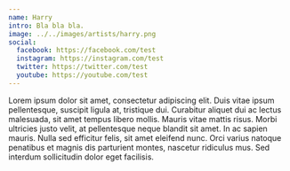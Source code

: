 ```yaml
---
name: Harry
intro: Bla bla bla.
image: ../../images/artists/harry.png
social:
  facebook: https://facebook.com/test
  instagram: https://instagram.com/test
  twitter: https://twitter.com/test
  youtube: https://youtube.com/test
---
```


Lorem ipsum dolor sit amet, consectetur adipiscing elit. Duis vitae ipsum pellentesque, suscipit
ligula at, tristique dui. Curabitur aliquet dui ac lectus malesuada, sit amet tempus libero mollis.
Mauris vitae mattis risus. Morbi ultricies justo velit, at pellentesque neque blandit sit amet. In
ac sapien mauris. Nulla sed efficitur felis, sit amet eleifend nunc. Orci varius natoque penatibus
et magnis dis parturient montes, nascetur ridiculus mus. Sed interdum sollicitudin dolor eget
facilisis.
